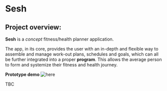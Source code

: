 # Sesh
## Project overview:

**Sesh** is a *concept* fitness/health planner application. 

The app, in its core, provides the user with an in-depth and flexible way to assemble and manage work-out plans, schedules and goals, which can all be 
further integrated into a proper **program**. This allows the average person to form and systemize their fitness and health journey.

**Prototype demo** ![here](https://cloud.protopie.io/p/f32371a789?ui=false&mockup=true&touchHint=false&scaleToFit=true&cursorType=touch) 

TBC